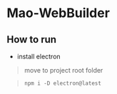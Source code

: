 # Mao-WebBuilder

## How to run
* install electron
> move to project root folder

> `npm i -D electron@latest`